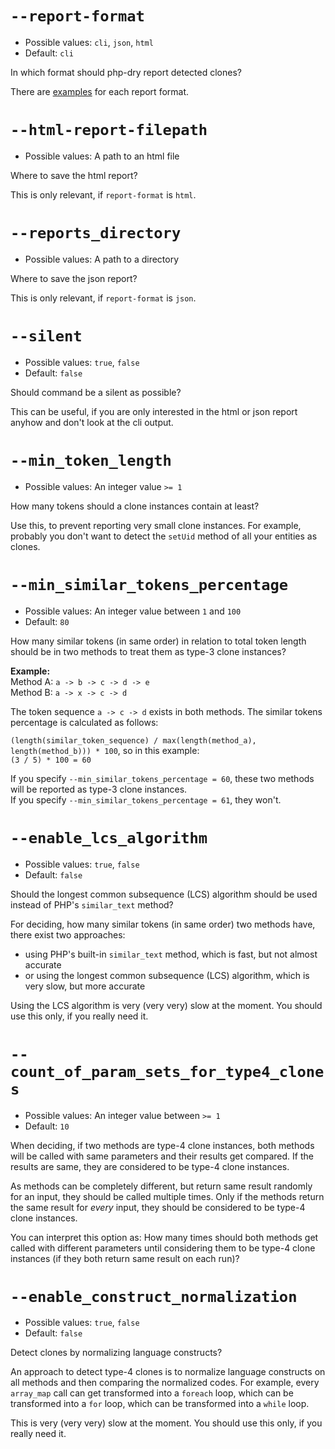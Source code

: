 # `--report-format`
- Possible values: `cli`, `json`, `html`
- Default: `cli`

In which format should php-dry report detected clones?

There are [examples](examples/report-format) for each report format.

# `--html-report-filepath`
- Possible values: A path to an html file

Where to save the html report?

This is only relevant, if `report-format` is `html`.

# `--reports_directory`
- Possible values: A path to a directory

Where to save the json report?

This is only relevant, if `report-format` is `json`.

# `--silent`
- Possible values: `true`, `false`
- Default: `false`

Should command be a silent as possible?

This can be useful, if you are only interested in the html or json report anyhow and don't look at the cli output.

# `--min_token_length`
- Possible values: An integer value `>= 1`

How many tokens should a clone instances contain at least?

Use this, to prevent reporting very small clone instances. For example, probably you don't want to detect the `setUid`
method of all your entities as clones.

# `--min_similar_tokens_percentage`
- Possible values: An integer value between `1` and `100`
- Default: `80`

How many similar tokens (in same order) in relation to total token length should be in two methods to treat them as type-3 clone instances?

**Example:**\
Method A: `a -> b -> c -> d -> e` \
Method B: `a -> x -> c -> d`

The token sequence `a -> c -> d` exists in both methods. The similar tokens percentage is calculated as follows:

`(length(similar_token_sequence) / max(length(method_a), length(method_b))) * 100`, so in this example: \
`(3 / 5) * 100 = 60`

If you specify `--min_similar_tokens_percentage = 60`, these two methods will be reported as type-3 clone instances. \
If you specify `--min_similar_tokens_percentage = 61`, they won't.

# `--enable_lcs_algorithm`
- Possible values: `true`, `false`
- Default: `false`

Should the longest common subsequence (LCS) algorithm should be used instead of PHP's `similar_text` method?

For deciding, how many similar tokens (in same order) two methods have, there exist two approaches:
- using PHP's built-in `similar_text` method, which is fast, but not almost accurate
- or using the longest common subsequence (LCS) algorithm, which is very slow, but more accurate

Using the LCS algorithm is very (very very) slow at the moment. You should use this only, if you really need it.

# `--count_of_param_sets_for_type4_clones`
- Possible values: An integer value between `>= 1`
- Default: `10`

When deciding, if two methods are type-4 clone instances, both methods will be called with same parameters
and their results get compared. If the results are same, they are considered to be type-4 clone instances.

As methods can be completely different, but return same result randomly for an input, they should be called
multiple times. Only if the methods return the same result for _every_ input, they should be considered to be
type-4 clone instances.

You can interpret this option as: How many times should both methods get called with different parameters
until considering them to be type-4 clone instances (if they both return same result on each run)?

# `--enable_construct_normalization`
- Possible values: `true`, `false`
- Default: `false`

Detect clones by normalizing language constructs?

An approach to detect type-4 clones is to normalize language constructs on all methods and then comparing
the normalized codes. For example, every `array_map` call can get transformed into a `foreach` loop,
which can be transformed into a `for` loop, which can be transformed into a `while` loop.

This is very (very very) slow at the moment. You should use this only, if you really need it.